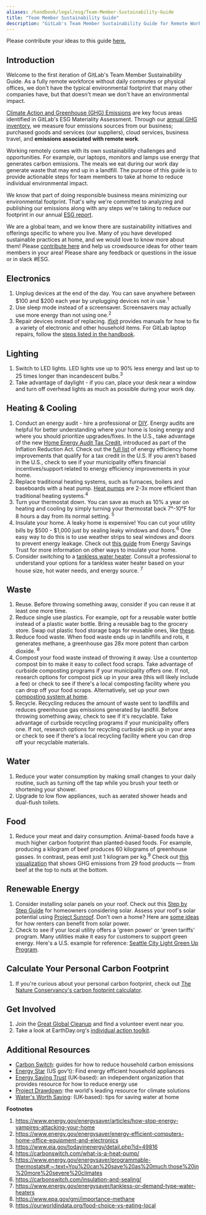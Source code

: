 ```yaml
---
aliases: /handbook/legal/esg/Team-Member-Sustainability-Guide
title: "Team Member Sustainability Guide"
description: "GitLab's Team Member Sustainability Guide for Remote Work"
---
```

Please contribute your ideas to this guide [here.](https://gitlab.com/gitlab-com/legal-and-compliance/-/issues/2072)

## Introduction

Welcome to the first iteration of GitLab's Team Member Sustainability Guide. As a fully remote workforce without daily commutes or physical offices, we don't have the typical environmental footprint that many other companies have, but that doesn't mean we don't have an environmental impact.

[Climate Action and Greenhouse (GHG) Emissions](/handbook/legal/esg/#esg-materiality-matrix) are key focus areas identified in GitLab's ESG Materiality Assessment. Through our [annual GHG inventory](/handbook/company/esg/#climate-action-and-greenhouse-ghg-emissions), we measure four emissions sources from our business; purchased goods and services (our suppliers), cloud services, business travel, and **emissions associated with remote work**.

Working remotely comes with its own sustainability challenges and opportunities. For example, our laptops, monitors and lamps use energy that generates carbon emissions. The meals we eat during our work day generate waste that may end up in a landfill. The purpose of this guide is to provide actionable steps for team members to take at home to reduce individual environmental impact.

We know that part of doing responsible business means minimizing our environmental footprint. That's why we're committed to analyzing and publishing our emissions along with any steps we're taking to reduce our footprint in our annual [ESG report](/handbook/company/esg/#gitlab-fiscal-year-2023-fy23-esg-report).

We are a global team, and we know there are sustainability initiatives and offerings specific to where you live. Many of you have developed sustainable practices at home, and we would love to know more about them! Please [contribute here](https://gitlab.com/gitlab-com/legal-and-compliance/-/issues/2072) and help us crowdsource ideas for other team members in your area! Please share any feedback or questions in the issue or in slack #ESG.

## Electronics

1. Unplug devices at the end of the day. You can save anywhere between $100 and $200 each year by unplugging devices not in use.<sup>1</sup>
2. Use sleep mode instead of a screensaver. Screensavers may actually use more energy than not using one.<sup>2</sup>
3. Repair devices instead of replacing. [ifixit](https://www.ifixit.com/) provides manuals for how to fix a variety of electronic and other household items. For GitLab laptop repairs, follow the [steps listed in the handbook](/handbook/business-technology/end-user-services/onboarding-access-requests/#laptop-repair).

## Lighting

1. Switch to LED lights. LED lights use up to 90% less energy and last up to 25 times longer than incandescent bulbs.<sup>3</sup>
2. Take advantage of daylight - if you can, place your desk near a window and turn off overhead lights as much as possible during your work day.

## Heating & Cooling

1. Conduct an energy audit - hire a professional or [DIY](https://www.energy.gov/energysaver/do-it-yourself-home-energy-assessments). Energy audits are helpful for better understanding where your home is losing energy and where you should prioritize upgrades/fixes. In the U.S., take advantage of the new [Home Energy Audit Tax Credit](https://www.energystar.gov/about/federal-tax-credits/home-energy-audit), introduced as part of the Inflation Reduction Act. Check out the [full list](https://www.irs.gov/credits-deductions/energy-efficient-home-improvement-credit) of energy efficiency home improvements that qualify for a tax credit in the U.S. If you aren't based in the U.S., check to see if your municipality offers financial incentives/support related to energy efficiency improvements in your home.
2. Replace traditional heating systems, such as furnaces, boilers and baseboards with a heat pump. [Heat pumps](https://www.energy.gov/energysaver/heat-pump-systems) are 2-3x more efficient than traditional heating systems.<sup>4</sup>
3. Turn your thermostat down. You can save as much as 10% a year on heating and cooling by simply turning your thermostat back 7°-10°F for 8 hours a day from its normal setting. <sup>5</sup>
4. Insulate your home. A leaky home is expensive! You can cut your utility bills by $500 - $1,000 just by sealing leaky windows and doors.<sup>6</sup> One easy way to do this is to use weather strips to seal windows and doors to prevent energy leakage. Check out [this guide](https://energysavingtrust.org.uk/energy-at-home/reducing-home-heat-loss/) from Energy Savings Trust for more information on other ways to insulate your home.
5. Consider switching to a [tankless water heater](https://carbonswitch.com/tankless-water-heater-buyers-guide/). Consult a professional to understand your options for a tankless water heater based on your house size, hot water needs, and energy source. <sup>7</sup>


## Waste

1. Reuse. Before throwing something away, consider if you can reuse it at least one more time.
2. Reduce single use plastics. For example, opt for a reusable water bottle instead of a plastic water bottle. Bring a reusable bag to the grocery store. Swap out plastic food storage bags for reusable ones, like [these](https://www.stasherbag.com/).
3. Reduce food waste. When food waste ends up in landfills and rots, it generates methane, a greenhouse gas 28x more potent than carbon dioxide. <sup>8</sup>
4. Compost your food waste instead of throwing it away. Use a countertop compost bin to make it easy to collect food scraps. Take advantage of curbside composting programs if your municipality offers one. If not, research options for compost pick up in your area (this will likely include a fee) or check to see if there's a local composting facility where you can drop off your food scraps. Alternatively, set up your own [composting system at home](https://www.epa.gov/recycle/composting-home).
5. Recycle. Recycling reduces the amount of waste sent to landfills and reduces greenhouse gas emissions generated by landfill. Before throwing something away, check to see if it's recyclable. Take advantage of curbside recycling programs if your municipality offers one. If not, research options for recycling curbside pick up in your area or check to see if there's a local recycling facility where you can drop off your recyclable materials.

## Water

1. Reduce your water consumption by making small changes to your daily routine, such as turning off the tap while you brush your teeth or shortening your shower.
2. Upgrade to low flow appliances, such as aerated shower heads and dual-flush toilets.

## Food

1. Reduce your meat and dairy consumption. Animal-based foods have a much higher carbon footprint than planted-based foods. For example, producing a kilogram of beef produces 60 kilograms of greenhouse gasses. In contrast, peas emit just 1 kilogram per kg.<sup>9</sup> Check out [this visualization](https://ourworldindata.org/food-choice-vs-eating-local) that shows GHG emissions from 29 food products — from beef at the top to nuts at the bottom.

## Renewable Energy

1. Consider installing solar panels on your roof. Check out this [Step by Step Guide](https://www.energy.gov/eere/solar/articles/walk-me-through-it-step-step-guide-consumers-going-solar) for homeowners considering solar. Assess your roof's solar potential using [Project Sunroof](https://sunroof.withgoogle.com/).  Don't own a home? Here are [some ideas](https://greenerideal.com/guides/solar-for-renters-a-guide-on-using-solar-energy-without-owning-a-home/#:~:text=Renters%20can%20take%20advantage%20of%20solar%20energy%20without%20owning%20a,contribute%20to%20a%20cleaner%20environment.) for how renters can benefit from solar power.
2. Check to see if your local utility offers a 'green power' or 'green tariffs' program. Many utilities make it easy for customers to support green energy. Here's a U.S. example for reference: [Seattle City Light Green Up Program](https://www.seattle.gov/city-light/residential-services/home-energy-solutions/renewable-energy-credits).

## Calculate Your Personal Carbon Footprint

1. If you're curious about your personal carbon footprint, check out [The Nature Conservancy's carbon footprint calculator](https://www.nature.org/en-us/get-involved/how-to-help/carbon-footprint-calculator/).

## Get Involved

1. Join the [Great Global Cleanup](https://www.earthday.org/campaign/cleanup/) and find a volunteer event near you.
2. Take a look at EarthDay.org's [individual action toolkit](https://www.earthday.org/individual-action-toolkit/).

## Additional Resources

- [Carbon Switch](https://carbonswitch.com/): guides for how to reduce household carbon emissions
- [Energy Star](https://www.energystar.gov/?s=mega) (US gov't): Find energy efficient household appliances
- [Energy Saving Trust](https://energysavingtrust.org.uk/) (UK-based): an independent organization that provides resource for how to reduce energy use
- [Project Drawdown](https://drawdown.org/): the world's leading resource for climate solutions
- [Water's Worth Saving](https://watersworthsaving.org.uk/): (UK-based): tips for saving water at home

**Footnotes**

1. https://www.energy.gov/energysaver/articles/how-stop-energy-vampires-attacking-your-home
2. https://www.energy.gov/energysaver/energy-efficient-computers-home-office-equipment-and-electronics
3. https://www.eia.gov/todayinenergy/detail.php?id=49816
4. https://carbonswitch.com/what-is-a-heat-pump/
5. https://www.energy.gov/energysaver/programmable-thermostats#:~:text=You%20can%20save%20as%20much,those%20in%20more%20severe%20climates
6. https://carbonswitch.com/insulation-and-sealing/
7. https://www.energy.gov/energysaver/tankless-or-demand-type-water-heaters
8. https://www.epa.gov/gmi/importance-methane
9. https://ourworldindata.org/food-choice-vs-eating-local
